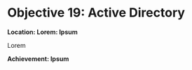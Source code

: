 # Objective 19: Active Directory
**Location: Lorem: Ipsum**  

Lorem

**Achievement: Ipsum**
<!--stackedit_data:
eyJoaXN0b3J5IjpbMTA4Nzg1MzE0NywtMjAxMDE5MjYzXX0=
-->